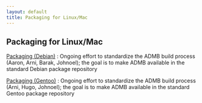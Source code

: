 ```yaml
---
layout: default
title: Packaging for Linux/Mac
---
```


Packaging for Linux/Mac
-----------------------

[Packaging (Debian)](debian/)
: Ongoing effort to standardize the ADMB build process (Aaron, Arni, Barak, Johnoel); the goal is to make ADMB available in the standard Debian package repository

[Packaging (Gentoo)](gentoo/)
: Ongoing effort to standardize the ADMB build process (Arni, Hugo, Johnoel); the goal is to make ADMB available in the standard Gentoo package repository
